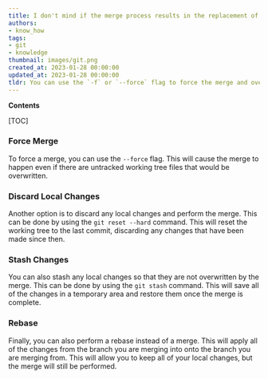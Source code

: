 ```yaml
---
title: I don't mind if the merge process results in the replacement of some untracked working tree files
authors:
- know_how
tags:
- git
- knowledge
thumbnail: images/git.png
created_at: 2023-01-28 00:00:00
updated_at: 2023-01-28 00:00:00
tldr: You can use the `-f` or `--force` flag to force the merge and overwrite the untracked files.
---
```


**Contents**

[TOC]

### Force Merge

To force a merge, you can use the `--force` flag. This will cause the merge to happen even if there are untracked working tree files that would be overwritten.

### Discard Local Changes

Another option is to discard any local changes and perform the merge. This can be done by using the `git reset --hard` command. This will reset the working tree to the last commit, discarding any changes that have been made since then.

### Stash Changes

You can also stash any local changes so that they are not overwritten by the merge. This can be done by using the `git stash` command. This will save all of the changes in a temporary area and restore them once the merge is complete.

### Rebase

Finally, you can also perform a rebase instead of a merge. This will apply all of the changes from the branch you are merging into onto the branch you are merging from. This will allow you to keep all of your local changes, but the merge will still be performed.
